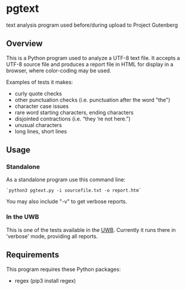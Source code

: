# pgtext

text analysis program used before/during upload to Project Gutenberg

## Overview

This is a Python program used to analyze a UTF-8 text file. It accepts
a UTF-8 source file and produces a report file in HTML for display in
a browser, where color-coding may be used.

Examples of tests it makes:

- curly quote checks
- other punctuation checks (i.e. punctuation after the word "the")
- character case issues
- rare word starting characters, ending characters
- disjointed contractions (i.e. “they ’re not here.”)
- unusual characters
- long lines, short lines

## Usage

### Standalone

As a standalone program use this command line:

    `python3 pgtext.py -i sourcefile.txt -o report.htm`

You may also include "-v" to get verbose reports.

### In the UWB

This is one of the tests available in the
[UWB](https://uwb.pglaf.org).
Currently it runs there in 'verbose' mode, providing all reports.

## Requirements

This program requires these Python packages:

- regex (pip3 install regex)
